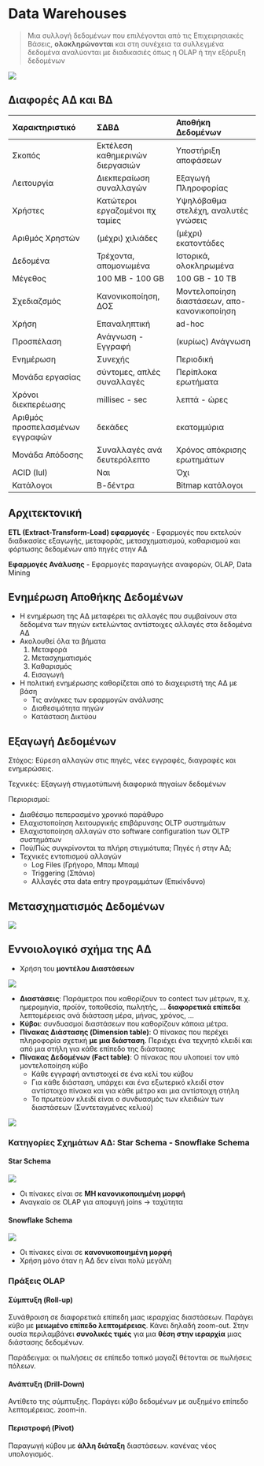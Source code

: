 # Data Warehouses

> Μια συλλογή δεδομένων που επιλέγονται από τις Επιχειρησιακές Βάσεις, **ολοκληρώνονται** και στη συνέχεια τα συλλεγμένα δεδομένα αναλύονται με διαδικασιές όπως η OLAP ή την εξόρυξη δεδομένων

<img src="images/data_warehouse.jpg"/>

## Διαφορές ΑΔ και ΒΔ

| Χαρακτηριστικό | ΣΔΒΔ | Αποθήκη Δεδομένων |
| :-- | :-- | :-- |
| Σκοπός | Εκτέλεση καθημερινών διεργασιών | Υποστήριξη αποφάσεων |
| Λειτουργία | Διεκπεραίωση συναλλαγών | Εξαγωγή Πληροφορίας |
| Χρήστες | Κατώτεροι εργαζομένοι πχ ταμίες | Υψηλόβαθμα στελέχη, αναλυτές γνώσεις |
| Αριθμός Χρηστών | (μέχρι) χιλιάδες | (μέχρι) εκατοντάδες |
| Δεδομένα | Τρέχοντα, απομονωμένα | Ιστορικά, ολοκληρωμένα | 
| Μέγεθος | 100 ΜΒ - 100 GB | 100 GB - 10 TB |
| Σχεδιαζσμός | Κανονικοποίηση, ΔΟΣ | Μοντελοποίηση διαστάσεων, απο-κανονικοποίηση |
| Χρήση | Επαναληπτική | ad-hoc |
| Προσπέλαση | Ανάγνωση - Εγγραφή | (κυρίως) Ανάγνωση |
| Ενημέρωση | Συνεχής | Περιοδική |
| Μονάδα εργασίας | σύντομες, απλές συναλλαγές | Περίπλοκα ερωτήματα |
| Χρόνοι διεκπερέωσης | millisec - sec | λεπτά - ώρες |  
| Αριθμός προσπελασμένων εγγραφών | δεκάδες | εκατομμύρια |
| Μονάδα Απόδοσης | Συναλλαγές ανά δευτερόλεπτο | Χρόνος απόκρισης ερωτημάτων |
| ACID (lul) | Ναι | Όχι |
| Κατάλογοι | Β-δέντρα | Bitmap κατάλογοι |


## Αρχιτεκτονική 

**ETL (Extract-Transform-Load) εφαρμογές** - Εφαρμογές που εκτελούν διαδικασίες εξαγωγής, μεταφοράς, μετασχηματισμού, καθαρισμού και φόρτωσης δεδομένων από πηγές στην ΑΔ

**Εφαρμογές Ανάλυσης** - Εφαρμογές παραγωγήςε αναφορών, OLAP, Data Mining

## Ενημέρωση Αποθήκης Δεδομένων

- Η ενημέρωση της ΑΔ μεταφέρει τις αλλαγές που συμβαίνουν στα δεδομένα των πηγών εκτελώντας αντίστοιχες αλλαγές στα δεδομένα ΑΔ
- Ακολουθεί όλα τα βήματα
  1. Μεταφορά
  2. Μετασχηματισμός
  3. Καθαρισμός
  4. Εισαγωγή
- Η πολιτική ενημέρωσης καθορίζεται από το διαχειριστή της ΑΔ με βάση 
  - Τις ανάγκες των εφαρμογών ανάλυσης 
  - Διαθεσιμότητα πηγών 
  - Κατάσταση Δικτύου

## Εξαγωγή Δεδομένων

Στόχος: Εύρεση αλλαγών στις πηγές, νέες εγγραφές, διαγραφές και ενημερώσεις.

Τεχνικές: Εξαγωγή στιγμιοτύπωνή διαφορικά πηγαίων δεδομένων

Περιορισμοί: 
- Διαθέσιμο πεπερασμένο χρονικό παράθυρο
- Ελαχιστοποίηση λειτουργικής επιβάρυνσης OLTP συστημάτων
- Ελαχιστοποίηση αλλαγών στο software configuration των OLTP συστημάτων
- Πού/Πώς συγκρίνονται τα πλήρη στιγμιότυπα; Πηγές ή στην ΑΔ;
- Τεχνικές εντοπισμού αλλαγών
  - Log Files (Γρήγορο, Μπαμ Μπαμ)
  - Triggering (Σπάνιο)
  - Αλλαγές στα data entry προγραμμάτων (Επικίνδυνο)

## Μετασχηματισμός Δεδομένων

<img src="images/id_family.jpg"/>

## Εννοιολογικό σχήμα της ΑΔ


- Χρήση του **μοντέλου Διαστάσεων** 

<img src="images/dw_cube.jpg"/>

- **Διαστάσεις**: Παράμετροι που καθορίζουν το contect των μέτρων, π.χ. ημερομηνία, προϊόν, τοποθεσία, πωλητής, ... **διαφορετικά επίπεδα** λεπτομέρειας ανά διάσταση μέρα, μήνας, χρόνος, ...
- **Κύβοι**: συνδυασμοί διαστάσεων που καθορίζουν κάποια μέτρα.
- **Πίνακας Διάστασης (Dimension table)**: Ο πίνακας που περέχει πληροφορία σχετική **με μια διάσταση**. Περιέχει ένα τεχνητό κλειδί και από μια στήλη για κάθε επίπεδο της διάστασης
- **Πίνακας Δεδομένων (Fact table)**: Ο πίνακας που υλοποιεί τον υπό μοντελοποίηση κύβο
  - Κάθε εγγραφή αντιστοιχεί σε ένα κελί του κύβου
  - Για κάθε διάσταση, υπάρχει και ένα εξωτερικό κλειδί στον αντίστοιχο πίνακα και για κάθε μέτρο και μια αντίστοιχη στήλη
  - Το πρωτεύον κλειδί είναι ο συνδυασμός των κλειδιών των διαστάσεων (Συντεταγμένες κελιού)

<img src="images/dw_model.jpg"/>

### Κατηγορίες Σχημάτων ΑΔ: Star Schema - Snowflake Schema

#### Star Schema

<img src="images/dw_star-schema.jpg"/>

- Οι πίνακες είναι σε **ΜΗ κανονικοποιημένη μορφή**
- Αναγκαίο σε OLAP για αποφυγή joins -> ταχύτητα

#### Snowflake Schema

<img src="images/dw_snowflake-schema.jpg"/>

- Οι πίνακες είναι σε **κανονικοποιημένη μορφή**
- Χρήση μόνο όταν η ΑΔ δεν είναι πολύ μεγάλη

### Πράξεις OLAP

#### Σύμπτυξη (Roll-up)
Συνάθροιση σε διαφορετικά επίπεδη μιας ιεραρχίας διαστάσεων. Παράγει κύβο με **μειωμένο επίπεδο λεπτομέρειας**. Κάνει δηλαδή zoom-out. Στην ουσία περιλαμβάνει **συνολικές τιμές** για μια **θέση στην ιεραρχία** μιας διάστασης δεδομένων.

Παράδειγμα: οι πωλήσεις σε επίπεδο τοπικό μαγαζί θέτονται σε πωλήσεις πόλεων.

#### Ανάπτυξη (Drill-Down)

Αντίθετο της σύμπτυξης. Παράγει κύβο δεδομένων με αυξημένο επίπεδο λεπτομέρειας. zoom-in.


#### Περιστροφή (Pivot)
Παραγωγή κύβου με **άλλη διάταξη** διαστάσεων. κανένας νέος υπολογισμός.